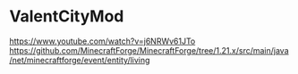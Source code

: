 # ValentCityMod
https://www.youtube.com/watch?v=j6NRWv61JTo
https://github.com/MinecraftForge/MinecraftForge/tree/1.21.x/src/main/java/net/minecraftforge/event/entity/living